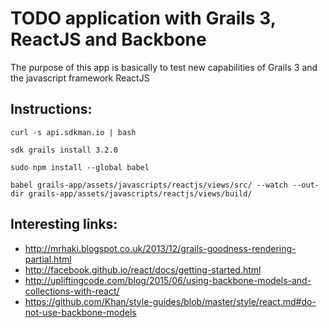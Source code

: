 # TODO application with Grails 3, ReactJS and Backbone

The purpose of this app is basically to test new capabilities of Grails 3 and the javascript framework ReactJS

## Instructions:

```
curl -s api.sdkman.io | bash

sdk grails install 3.2.0

sudo npm install --global babel

babel grails-app/assets/javascripts/reactjs/views/src/ --watch --out-dir grails-app/assets/javascripts/reactjs/views/build/
```

## Interesting links:

* http://mrhaki.blogspot.co.uk/2013/12/grails-goodness-rendering-partial.html
* http://facebook.github.io/react/docs/getting-started.html
* http://upliftingcode.com/blog/2015/06/using-backbone-models-and-collections-with-react/
* https://github.com/Khan/style-guides/blob/master/style/react.md#do-not-use-backbone-models
